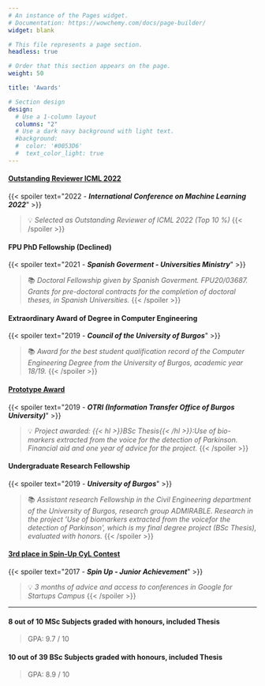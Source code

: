 ```yaml
---
# An instance of the Pages widget.
# Documentation: https://wowchemy.com/docs/page-builder/
widget: blank

# This file represents a page section.
headless: true

# Order that this section appears on the page.
weight: 50

title: 'Awards'

# Section design
design:
  # Use a 1-column layout
  columns: "2"
  # Use a dark navy background with light text.
  #background:
  #  color: '#0053D6'
  #  text_color_light: true
---
```


#### [Outstanding Reviewer ICML 2022](https://icml.cc/Conferences/2022/Reviewers#:~:text=Outstanding%20Reviewers)
{{< spoiler text="2022 - ***International Conference on Machine Learning 2022***" >}}
> 💡 *Selected as Outstanding Reviewer of ICML 2022 (Top 10 %)*
{{< /spoiler >}}

#### FPU PhD Fellowship (Declined) 
{{< spoiler text="2021 - ***Spanish Goverment - Universities Ministry***" >}}
> 📚 *Doctoral Fellowship given by Spanish Goverment. FPU20/03687. Grants for pre-doctoral contracts for the completion of doctoral theses, in Spanish Universities.*
{{< /spoiler >}}

#### Extraordinary Award of Degree in Computer Engineering 
{{< spoiler text="2019 - ***Council of the University of Burgos***" >}}
> 📚 *Award for the best student qualification record of the Computer Engineering Degree from the University of Burgos, academic year 18/19.*
{{< /spoiler >}}

#### [Prototype Award](https://www.ubu.es/sites/default/files/articles/files/acta_seleccion_prototipos_firmada.pdf)
{{< spoiler text="2019 - ***OTRI (Information Transfer Office of Burgos University)***" >}}
> 💡 *Project awarded: {{< hl >}}BSc Thesis{{< /hl >}}:Use of bio-markers extracted from the voice for the detection of Parkinson. Financial aid and one year of advice for the project.*
{{< /spoiler >}}

#### Undergraduate Research Fellowship 
{{< spoiler text="2019 - ***University of Burgos***" >}}
> 📚 *Assistant research Fellowship in the Civil Engineering department of the University of Burgos, research group ADMIRABLE. Research in the project 'Use of biomarkers extracted from the voicefor the detection of Parkinson', which is my final degree project (BSc Thesis), evaluated with honors.*
{{< /spoiler >}}

#### [3rd place in Spin-Up CyL Contest](https://diariodevalladolid.elmundo.es/articulo/innovadores/poli-detecta-drogas-volante/20170314112648216192.html)
{{< spoiler text="2017 - ***Spin Up - Junior Achievement***" >}}
> 💡 *3 months of advice and access to conferences in Google for Startups Campus*
{{< /spoiler >}}

*************************

#### 8 out of 10 MSc Subjects graded with honours, included Thesis
> GPA: 9.7 / 10

#### 10 out of 39 BSc Subjects graded with honours, included Thesis
> GPA: 8.9 / 10